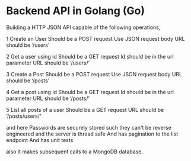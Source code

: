 # Backend API in Golang (Go)

Building a HTTP JSON API capable of the following operations,

1 Create an User
    Should be a POST request
    Use JSON request body
    URL should be ‘/users'

2 Get a user using id
    Should be a GET request
    Id should be in the url parameter
    URL should be ‘/users/<id here>’

3 Create a Post
    Should be a POST request
    Use JSON request body
    URL should be ‘/posts'

4 Get a post using id
    Should be a GET request
    Id should be in the url parameter
    URL should be ‘/posts/<id here>’

5 List all posts of a user
    Should be a GET request
    URL should be ‘/posts/users/<Id here>'

and here Passwords are securely stored such they can't be reverse engineered
and the server is thread safe
And has pagination to the list endpoint
And has unit tests

also it makes subsequent calls to a MongoDB database.
